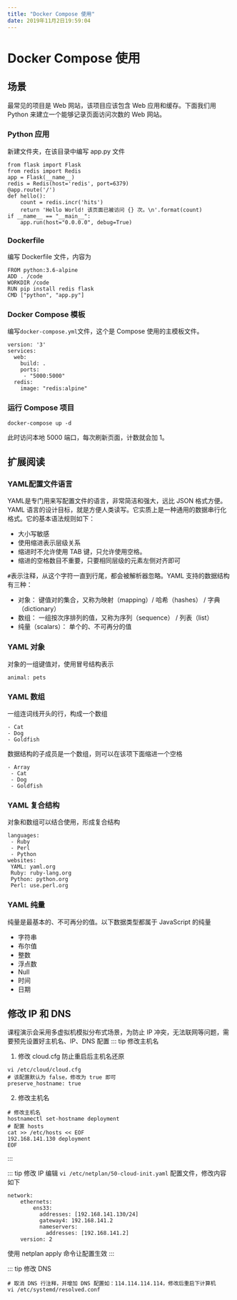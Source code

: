 ```yaml
---
title: "Docker Compose 使用"
date: 2019年11月2日19:59:04
---
```

# Docker Compose 使用
## 场景
最常见的项目是 Web 网站，该项目应该包含 Web 应用和缓存。下面我们用 Python 来建立一个能够记录页面访问次数的 Web 网站。
### Python 应用
新建文件夹，在该目录中编写 app.py 文件
```
from flask import Flask
from redis import Redis
app = Flask(__name__)
redis = Redis(host='redis', port=6379)
@app.route('/')
def hello():
    count = redis.incr('hits')
    return 'Hello World! 该页面已被访问 {} 次。\n'.format(count)
if __name__ == "__main__":
    app.run(host="0.0.0.0", debug=True)
```
### Dockerfile
编写 Dockerfile 文件，内容为
```
FROM python:3.6-alpine
ADD . /code
WORKDIR /code
RUN pip install redis flask
CMD ["python", "app.py"]
```
### Docker Compose 模板

编写` docker-compose.yml `文件，这个是 Compose 使用的主模板文件。
```
version: '3'
services:
  web:
    build: .
    ports:
     - "5000:5000"
  redis:
    image: "redis:alpine"
```
### 运行 Compose 项目
```
docker-compose up -d
```
此时访问本地 5000 端口，每次刷新页面，计数就会加 1。

## 扩展阅读

### YAML配置文件语言

YAML是专门用来写配置文件的语言，非常简洁和强大，远比 JSON 格式方便。YAML 语言的设计目标，就是方便人类读写。它实质上是一种通用的数据串行化格式。它的基本语法规则如下：
- 大小写敏感
- 使用缩进表示层级关系
- 缩进时不允许使用 TAB 键，只允许使用空格。
- 缩进的空格数目不重要，只要相同层级的元素左侧对齐即可

`#`表示注释，从这个字符一直到行尾，都会被解析器忽略。YAML 支持的数据结构有三种：
- 对象： 键值对的集合，又称为映射（mapping）/ 哈希（hashes） / 字典（dictionary）
- 数组： 一组按次序排列的值，又称为序列（sequence） / 列表（list）
- 纯量（scalars）： 单个的、不可再分的值

### YAML 对象
对象的一组键值对，使用冒号结构表示
```
animal: pets
```
### YAML 数组
一组连词线开头的行，构成一个数组
```
- Cat
- Dog
- Goldfish
```
数据结构的子成员是一个数组，则可以在该项下面缩进一个空格
```
- Array
 - Cat
 - Dog
 - Goldfish
 ```
### YAML 复合结构
对象和数组可以结合使用，形成复合结构
```
languages:
 - Ruby
 - Perl
 - Python 
websites:
 YAML: yaml.org 
 Ruby: ruby-lang.org 
 Python: python.org 
 Perl: use.perl.org 
 ```
### YAML 纯量
纯量是最基本的、不可再分的值。以下数据类型都属于 JavaScript 的纯量
- 字符串
- 布尔值
- 整数
- 浮点数
- Null
- 时间
- 日期

## 修改 IP 和 DNS
课程演示会采用多虚拟机模拟分布式场景，为防止 IP 冲突，无法联网等问题，需要预先设置好主机名、IP、DNS 配置
::: tip 修改主机名
1. 修改 cloud.cfg 防止重启后主机名还原
```
vi /etc/cloud/cloud.cfg
# 该配置默认为 false，修改为 true 即可
preserve_hostname: true
```
2. 修改主机名
```
# 修改主机名
hostnamectl set-hostname deployment
# 配置 hosts
cat >> /etc/hosts << EOF
192.168.141.130 deployment
EOF
```
:::

::: tip 修改 IP
编辑 `vi /etc/netplan/50-cloud-init.yaml` 配置文件，修改内容如下
```
network:
    ethernets:
        ens33:
          addresses: [192.168.141.130/24]
          gateway4: 192.168.141.2
          nameservers:
            addresses: [192.168.141.2]
    version: 2
```
使用 netplan apply 命令让配置生效
:::

::: tip 修改 DNS
```
# 取消 DNS 行注释，并增加 DNS 配置如：114.114.114.114，修改后重启下计算机
vi /etc/systemd/resolved.conf
```
